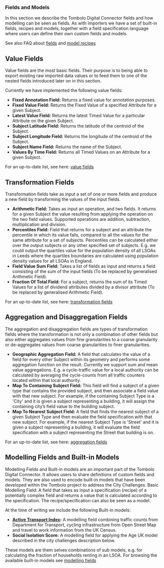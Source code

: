 ### Fields and Models

In this section we describe the Tombolo Digital Connector fields and how modelling can be seen as fields. As with importers we have a set of built-in fields, recipes and models, together with a field specification language where users can define their own custom fields and models.

See also FAQ about [fields](Frequently-Asked-Questions.md#fields) and [model recipes](Frequently-Asked-Questions.md#model-recipes)

## Value Fields

Value fields are the most basic fields. Their purpose is to being able to export existing raw imported data values or to feed them to one of the nested fields introduced later on in this section.

Currently we have implemented the following value fields:

- __Fixed Annotation Field:__ Returns a fixed value for annotation purposes.
- __Fixed Value Field:__ Returns the Fixed Value of a specified Attribute for a given Subject.
- __Latest Value Field:__ Returns the latest Timed Value for a particular Attribute on the given Subject.
- __Subject Latitude Field:__ Returns the latitude of the centroid of the Subject.
- __Subject Longitude Field:__ Returns the longitude of the centroid of the Subject.
- __Subject Name Field:__ Returns the name of the Subject.
- __Values By Time Field:__ Returns all Timed Values on an Attribute for a given Subject.

For an up-to-date list, see here: [value fields](https://github.com/FutureCitiesCatapult/TomboloDigitalConnector/tree/master/src/main/java/uk/org/tombolo/field/value)

## Transformation Fields
Transformation fields take as input a set of one or more fields and produce a new field by transforming the values of the input fields.

- __Arithmetic Field:__ Takes as input an operation, and two fields. It returns for a given Subject the value resulting from applying the operation on the two field values. Supported operations are addition, subtraction, multiplication and division.
- __Percentiles Field:__ Field that returns for a subject and an attribute the percentile in which its value falls, compared to all the values for the same attribute for a set of subjects. Percentiles can be calculated either over the output subjects or any other specified set of subjects. E.g. we could output the quartiles value for the population density of all LSOAs in Leeds where the quartiles boundaries are calculated using population density values for all LSOAs in England.
- __Field Value Sum Field:__ Takes a list of fields as input and returns a field consisting of the sum of the input fields (To be replaced by generalised Arithmetic Field).
- __Fraction Of Total Field:__ For a subject, returns the sum of its Timed Values for a list of dividend attributes divided by a divisor attribute (To be replaced by generalised Arithmetic Field).

For an up-to-date list, see here: [transformation fields](https://github.com/FutureCitiesCatapult/TomboloDigitalConnector/tree/master/src/main/java/uk/org/tombolo/field/transformation)

## Aggregation and Disaggregation Fields
The aggregation and disaggregation fields are types of transformation fields where the transformation is not only a combination of other fields but also either aggregates values from fine granularities to a coarse granularity or de-aggregates values from coarse granularities to finer granularities.

- __Geographic Aggregation Field:__ A field that calculates the value of a field for every other Subject within its geometry and performs some aggregation function on the result. Currently we support sum and mean value aggregations. E.g. a cycle-traffic value for a local authority can be calculated by averaging the cycle-counts from all traffic counters located within that local authority.
- __Map To Containing Subject Field:__ This field will find a subject of a given type that contains the provided subject, and then associate a field value with that new subject. For example, if the containing Subject Type is a 'City' and it is given a subject representing a building, it will assign the containing city’s field value to the building subject.
- __Map To Nearest Subject Field:__ A field that finds the nearest subject of a given Subject Type and then evaluate the field specification with that new subject. For example, if the nearest Subject Type is 'Street' and it is given a subject representing a building, it will evaluate the field specification with a subject representing the Street that building is on.

For an up-to-date list, see here: [aggregation fields](https://github.com/FutureCitiesCatapult/TomboloDigitalConnector/tree/master/src/main/java/uk/org/tombolo/field/aggregation)

## Modelling Fields and Built-in Models 
Modelling Fields and Built-in models are an important part of the Tombolo Digital Connector. It allows users to share definitions of custom fields and models. They are also used to encode built-in models that have been developed within the Tombolo project to address the City Challenges.
Basic Modelling Field: A field that takes as input a specification (recipe) of a potentially complex field and returns a value that is calculated according to the specification. The recipe/specification can also be seen as a model.

At the time of writing we include the following Built-in models:

- __[Active Transport Index](Use-Case-on-Active-Transport-Index.md):__ A modelling field combining traffic counts 
from Department for Transport, cycling 
infrastructure from Open Street Map and travel to work information from the UK Census.
- __Social Isolation Score:__ A modelling field for applying the Age UK model described in the city challenges description below.

These models are them selves combinations of sub models, e.g. for calculating the fraction of households renting in an LSOA. For browsing the available built-in models see [modelling fields](https://github.com/FutureCitiesCatapult/TomboloDigitalConnector/tree/master/src/main/resources/modelling-fields)